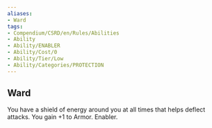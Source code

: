 ```yaml
---
aliases:
- Ward
tags:
- Compendium/CSRD/en/Rules/Abilities
- Ability
- Ability/ENABLER
- Ability/Cost/0
- Ability/Tier/Low
- Ability/Categories/PROTECTION
---
```


  
## Ward  
You have a shield of energy around you at all times that helps deflect attacks. You gain +1 to Armor. Enabler. 